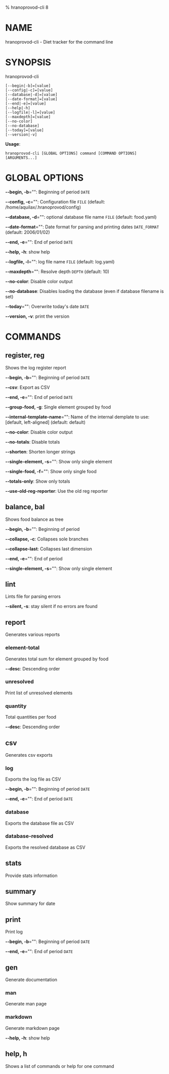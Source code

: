 % hranoprovod-cli 8

# NAME

hranoprovod-cli - Diet tracker for the command line

# SYNOPSIS

hranoprovod-cli

```
[--begin|-b]=[value]
[--config|-c]=[value]
[--database|-d]=[value]
[--date-format]=[value]
[--end|-e]=[value]
[--help|-h]
[--logfile|-l]=[value]
[--maxdepth]=[value]
[--no-color]
[--no-database]
[--today]=[value]
[--version|-v]
```

**Usage**:

```
hranoprovod-cli [GLOBAL OPTIONS] command [COMMAND OPTIONS] [ARGUMENTS...]
```

# GLOBAL OPTIONS

**--begin, -b**="": Beginning of period `DATE`

**--config, -c**="": Configuration file `FILE` (default: /home/aquilax/.hranoprovod/config)

**--database, -d**="": optional database file name `FILE` (default: food.yaml)

**--date-format**="": Date format for parsing and printing dates `DATE_FORMAT` (default: 2006/01/02)

**--end, -e**="": End of period `DATE`

**--help, -h**: show help

**--logfile, -l**="": log file name `FILE` (default: log.yaml)

**--maxdepth**="": Resolve depth `DEPTH` (default: 10)

**--no-color**: Disable color output

**--no-database**: Disables loading the database (even if database filename is set)

**--today**="": Overwrite today's date `DATE`

**--version, -v**: print the version


# COMMANDS

## register, reg

Shows the log register report

**--begin, -b**="": Beginning of period `DATE`

**--csv**: Export as CSV

**--end, -e**="": End of period `DATE`

**--group-food, -g**: Single element grouped by food

**--internal-template-name**="": Name of the internal demplate to use: [default, left-aligned] (default: default)

**--no-color**: Disable color output

**--no-totals**: Disable totals

**--shorten**: Shorten longer strings

**--single-element, -s**="": Show only single element

**--single-food, -f**="": Show only single food

**--totals-only**: Show only totals

**--use-old-reg-reporter**: Use the old reg reporter

## balance, bal

Shows food balance as tree

**--begin, -b**="": Beginning of period

**--collapse, -c**: Collapses sole branches

**--collapse-last**: Collapses last dimension

**--end, -e**="": End of period

**--single-element, -s**="": Show only single element

## lint

Lints file for parsing errors

**--silent, -s**: stay silent if no errors are found

## report

Generates various reports

### element-total

Generates total sum for element grouped by food

**--desc**: Descending order

### unresolved

Print list of unresolved elements

### quantity

Total quantities per food

**--desc**: Descending order

## csv

Generates csv exports

### log

Exports the log file as CSV

**--begin, -b**="": Beginning of period `DATE`

**--end, -e**="": End of period `DATE`

### database

Exports the database file as CSV

### database-resolved

Exports the resolved database as CSV

## stats

Provide stats information

## summary

Show summary for date

## print

Print log

**--begin, -b**="": Beginning of period `DATE`

**--end, -e**="": End of period `DATE`

## gen

Generate documentation

### man

Generate man page

### markdown

Generate markdown page

**--help, -h**: show help

## help, h

Shows a list of commands or help for one command
